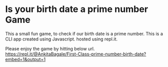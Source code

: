 # Is your birth date a prime number Game

This a small fun game, to check if our birth date is a prime number. This is a CLI app created using Javascript. hosted using repl.it.

Please enjoy the game by hitting below url. 
https://repl.it/@AnkitaBagale/First-Class-prime-number-birth-date?embed=1&output=1
